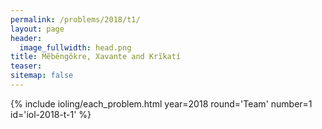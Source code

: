 ```yaml
---
permalink: /problems/2018/t1/
layout: page
header:
  image_fullwidth: head.png
title: Mẽbêngôkre, Xavante and Krĩkatí
teaser: 
sitemap: false
---
```


{% include ioling/each_problem.html year=2018 round='Team' number=1 id='iol-2018-t-1' %}